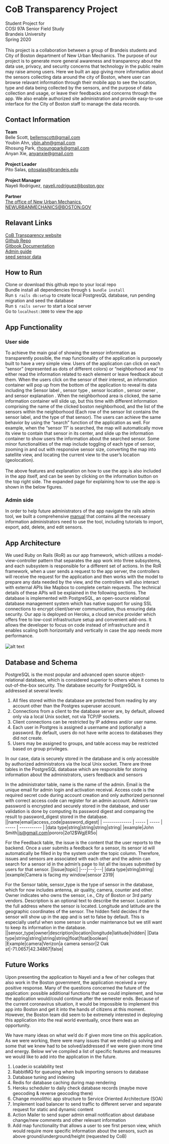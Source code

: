 # CoB Transparency Project
Student Project for <br>
COSI 97A Senior Field Study<br>
Brandeis University<br>
Spring 2020<br>
<br>
This project is a collaboration between a group of Brandeis students and City of Boston department of New Urban Mechanics. The purpose of our project is to generate more general awareness and transparency about the data use, privacy, and security concerns that technology in the public realm may raise among users. Here we built an app giving more information about the sensors collecting data around the city of Boston, where user can browse relavant information through their mobile app to see the location, type and data being collected by the sensors, and the purpose of data collection and usage, or leave their feedbacks and concerns through the app. We also enable authorized site administration and provide easy-to-use interface for the City of Boston staff to manage the data records. 

## Contact Information
**Team**<br>
Belle Scott, bellemscott@gmail.com<br>
Youbin Ahn, ybin.ahn@gmail.com<br>
Rhosung Park, rhosungpark@gmail.com<br>
Anyan Xie, anyanxie@gmail.com<br><br>
**Project Leader**<br>
Pito Salas, pitosalas@brandeis.edu<br><br>
**Project Manager**<br>
Nayeli Rodriguez, nayeli.rodriguez@boston.gov<br><br>
**Partner**<br>
[The office of New Urban Mechanics](https://www.boston.gov/departments/new-urban-mechanics), 	
NEWURBANMECHANICS@BOSTON.GOV

## Relavant Links
[CoB Transparency website](https://cobtransparency.herokuapp.com/)<br>
[Github Repo](https://github.com/youbinaa/CoB_Transparency)<br>
[Gitbook Documentation](https://app.gitbook.com/@cob-transparency/s/cob-transparency/)<br>
[Admin guide](https://docs.google.com/document/d/1iNIg7Y_DgYdD4Bx8kHg7FSPFDEayc_ynuW4JF4oQ0GE/edit)<br>
[seed sensor data](https://docs.google.com/spreadsheets/d/1I0PSo4PdN-8wFFn1vcPod5JvlXPhhZhyePiRVPIcHzI/edit?usp=sharing)

## How to Run
Clone or download this github repo to your local repo<br>
Bundle install all dependencies through `$ bundle install`<br>
Run `$ rails db:setup` to create local PostgresQL database, run pending migration and seed the database<br>
Run `$ rails server` to start a local server<br>
Go to `localhost:3000` to view the app

## App Functionality
### User side
To achieve the main goal of showing the sensor information as transparently possible, the map functionality of the application is purposely built to have a very simple view. Users of the application can click on each “sensor” (represented as dots of different colors) or “neighborhood area” to either read the information related to each element or leave feedback about them. When the users click on the sensor of their interest, an information container will pop up from the bottom of the application to reveal its data including the Sensor label , sensor type , sensor location , sensor owner , and sensor explanation . When the neighborhood area is clicked, the same information container will slide up, but this time with different information comprising the name of the clicked boston neighborhood, and the list of the sensors within the neighborhood (Each row of the sensor list contains the sensor label, and the type of that sensor). The users can achieve the same behavior by using the “search” function of the application as well. For example, when the “sensor 11” is searched, the map will automatically move its view to contain that sensor in its center, and slide up the information container to show users the information about the searched sensor. Some minor functionalities of the map include toggling of each type of sensor, zooming in and out with responsive sensor size, converting the map into satellite view, and locating the current view to the user’s location (geolocation).<br><br>
The above features and explanation on how to use the app is also included in the app itself, and can be seen by clicking on the information button on the top right side. The expanded page for explaining how to use the app is shown in the below figures.
### Admin side
In order to help future administrators of the app navigate the rails admin tool, we built a comprehensive [manual](https://docs.google.com/document/d/1iNIg7Y_DgYdD4Bx8kHg7FSPFDEayc_ynuW4JF4oQ0GE/edit) that contains all the necessary information administrators need to use the tool, including tutorials to import, export, add, delete, and edit sensors.

## App Architecture
We used Ruby on Rails (RoR) as our app framework, which utilizes a model-view-controller pattern that separates the app work into three subsystems, and each subsystem is responsible for a different set of actions. In the RoR framework, when a user sends a request to the app server, the controllers will receive the request for the application and then works with the model to prepare any data needed by the view, and the controllers will also interact with external APIs like Mapbox to complete certain requests. The technical details of these APIs will be explained in the following sections. The database is implemented with PostgreSQL, an open-source relational database management system which has native support for using SSL connections to encrypt client/server communication, thus ensuring data security. Our app is deployed on Heroku, a cloud service provider which offers free to low-cost infrastructure setup and convenient add-ons. It allows the developer to focus on code instead of infrastructure and it enables scaling both horizontally and vertically in case the app needs more performance.<br><br>
![alt text](https://lh3.googleusercontent.com/2LA0zHRvzjw32Vm9T56FQBwU6zFtgIjyNIJVQ3__MSTQkCVZdHFjulV2XLdYfrSymkB97C-NVt-bA0dThdrJgH3TTdtdoJahCA3W5teEpTuBQvEySoINITOr5P9JWnVeyRyjTZGK20RNWmNynqaw_0fee4wmO_zDOkxAD6AW8vCcabPzk5VnFS5uqXbqs5WuXHlOKNpiyGwS1vZ-lmC4v8gmJXIuth3gCtsWJStI2qYl1VczVwP4_tD4Q9ox4sbGsoDopBXJEVP_pCznVUPOLPuuN6EaiJ4gfe3GV72kUJNrl5bCcObuM-mQxFKbKh5d2VyxdH_I3OPYiamyrZQzdY6ro_VqmPGWSroW41rzfk9PxvxM4B-TgxvQasXTTUEHJVJvABUQo6Ab3OvTF4LOzsPX0ooS5GvUh5XWwlpI0jAMc_T3z59YOxpcT0v68kslHlGq41M9834pWozIedJiMnoiQP4SVAGErjN75ckPoju5IPD1EyVBox2bRwnPo7H5c16FfoOnw63UjEnbC4G7ycdr271bv6K8phPSRjzsHBPvbNCkQ1EvbguN0Ru1hP5cNN_DOh6a2VUM9nDWrPgyQsdB_CcCOWkeCSIxP-H5l71VdSv9KKWbQinhAH9A83QmkqjWqn0YDkCfzodkp9uK1GvdxagfMIEFlLILC9Bndb-xqhFqcPjhFAAR2_brJg=w741-h441-no?authuser=0 "Transparency app architecture")

## Database and Schema
PostgreSQL is the most popular and advanced open source object-relational database, which is considered superior to others when it comes to out-of-the-box security. The database security for PostgreSQL is addressed at several levels:
1. All files stored within the database are protected from reading by any account other than the Postgres superuser account.
2. Connections from a client to the database server are, by default, allowed only via a local Unix socket, not via TCP/IP sockets. 
3. Client connections can be restricted by IP address and/or user name.
4. Each user in Postgres is assigned a username and (optionally) a password. By default, users do not have write access to databases they did not create.
5. Users may be assigned to groups, and table access may be restricted based on group privileges.

In our case, data is securely stored in the database and is only accessible by authorized administrators via the local Unix socket. There are three tables in the PostgreSQL database which are responsible for storing information about the administrators, users feedback and sensors

In the administrator table, name is the name of the admin. Email is the unique email for admin login and activation receival. Access code is the required secret code during account creation and only authorized personnel with correct access code can register for an admin account. Admin’s raw password is encrypted and securely stored in the database, and user validation is done by computing its password digest and comparing the result to password_digest stored in the database.
||name|email|access_code|password_digest|
| -------------- | ----- | ----- | ----- | ----------- |
|data type|string|string|string|string|
|example|John Smith|js@gmail.com|pororo|$2a$12$WgjER5o|

For the Feedback table, the issue is the content that the user reports to the backend. Once a user submits a feedback for a sensor, its sensor id will automatically be filled in by the system under the topic column. Therefore, issues and sensors are associated with each other and the admin can search for a sensor id in the admin’s page to list all the issues submitted by users for that sensor.
||issue|topic|
|---|---|---|
|data type|string|string|
|example|Camera is facing my window|sensor 2319|

For the Sensor table, sensor_type is the type of sensor in the database, which for now includes antenna, air quality, camera, counter and other. Owner indicates who owns the sensor, i.e., City of Boston or 3rd party vendors. Description is an optional text to describe the sensor. Location is the full address where the sensor is located. Longitude and latitude are the geographic coordinates of the sensor. The hidden field decides if the sensor will show up in the app and is set to false by default. This is especially useful when some sensor is under maintenance but we still want to keep its information in the database. 
||sensor_type|owner|description|location|longitude|latitude|hidden|
|Data type|string|string|string|string|float|foat|boolean|
|Example|camera|Verizon|a camera sensor|2 Oak st|-71.0657|42.34867|false|

## Future Works
Upon presenting the application to Nayeli and a few of her colleges that also work in the Boston government, the application received a very positive response. Many of the questions concerned the future of the application: possible additional functions that we could implement, and how the application would/could continue after the semester ends. Because of the current coronavirus situation, it would be impossible to implement this app into Boston and get it into the hands of citizens at this moment. However, the Boston team did seem to be extremely interested in deploying this application into the real world eventually, once there was an opportunity. 
	
We have many ideas on what we’d do if given more time on this application. As we were working, there were many issues that we ended up solving and some that we knew had to be solved/addressed if we were given more time and energy. Below we’ve compiled a list of specific features and measures we would like to add into the application in the future. 
1. Loader.io scalability test
2. RabbitMQ for queueing when bulk importing sensors to database
3. Database tuning and indexing
4. Redis for database caching during map rendering
5. Heroku scheduler to daily check database records (maybe move geocoding & reverse geocoding there)
6. Change monolithic app structure to Service Oriented Architecture (SOA)
7. Implement load balancer to send traffic to different server and separate request for static and dynamic content
8. Action Mailer to send super admin email notification about database change/new comments and other relevant information
9. Add map functionality that allows a user to see first person view, which would require more specific information about the sensors, such as above ground/underground/height (requested by CoB)
